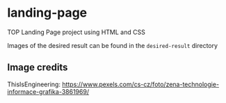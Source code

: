# landing-page
TOP Landing Page project using HTML and CSS

Images of the desired result can be found in the `desired-result` directory

## Image credits
ThisIsEngineering: https://www.pexels.com/cs-cz/foto/zena-technologie-informace-grafika-3861969/
